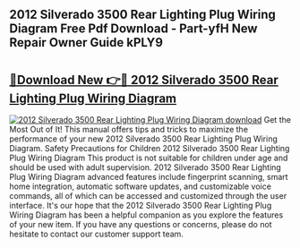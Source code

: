 ## 2012 Silverado 3500 Rear Lighting Plug Wiring Diagram Free Pdf Download - Part-yfH New Repair Owner Guide kPLY9

# <h2><a href="http://dfukkb6.blite.top/?on=2012+Silverado+3500+Rear+Lighting+Plug+Wiring+Diagram">🔗Download New 👉🔴 2012 Silverado 3500 Rear Lighting Plug Wiring Diagram</a></h2>

[![2012 Silverado 3500 Rear Lighting Plug Wiring Diagram download](https://i.imgur.com/lujVjoI.png)](http://dfukkb6.blite.top/?on=2012+Silverado+3500+Rear+Lighting+Plug+Wiring+Diagram)
Get the Most Out of It! This manual offers tips and tricks to maximize the performance of your new 2012 Silverado 3500 Rear Lighting Plug Wiring Diagram. Safety Precautions for Children 2012 Silverado 3500 Rear Lighting Plug Wiring Diagram This product is not suitable for children under age and should be used with adult supervision. 2012 Silverado 3500 Rear Lighting Plug Wiring Diagram advanced features include fingerprint scanning, smart home integration, automatic software updates, and customizable voice commands, all of which can be accessed and customized through the user interface. It's our hope that the 2012 Silverado 3500 Rear Lighting Plug Wiring Diagram has been a helpful companion as you explore the features of your new item. If you have any questions or concerns, please do not hesitate to contact our customer support team.
